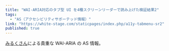 ```yaml
---
title: "WAI-ARIA対応のタブ型 UI を4種スクリーンリーダーで読み上げた検証結果2"
tags:
  - "AS（アクセシビリティサポーテッド情報）"
link: "https://white-stage.com/staticpages/index.php/a11y-tabmenu-sr2"
published: true
---
```


[みるくさん](https://white-stage.com/)による貴重な WAI-ARIA の AS 情報。
